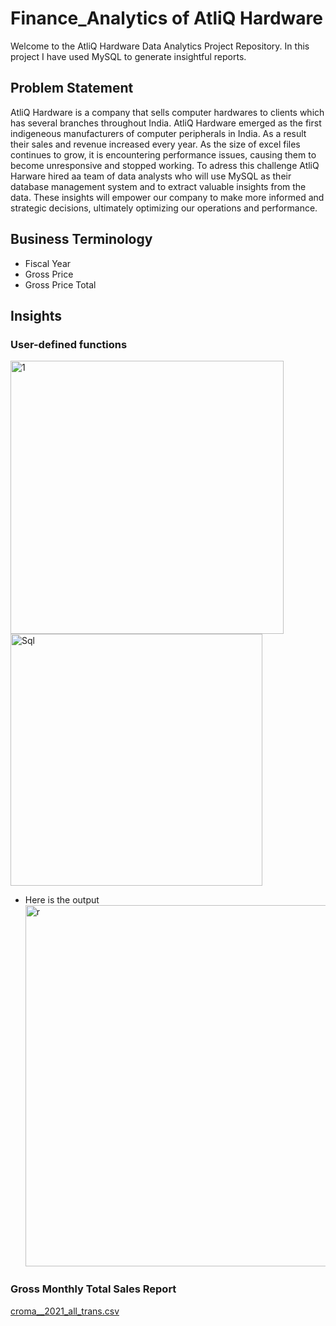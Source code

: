 # Finance_Analytics of AtliQ Hardware
Welcome to the AtliQ Hardware Data Analytics Project Repository. In this project I have used MySQL to generate insightful reports.

## Problem Statement
AtliQ Hardware is a company that sells computer hardwares to clients which has several branches throughout India. AtliQ Hardware emerged as the first indigeneous manufacturers of computer peripherals in India. As a result their sales and revenue increased every year. As the size of excel files continues to grow, it is encountering performance issues, causing them to become unresponsive and stopped working. To adress this challenge AtliQ Harware hired aa team of data analysts who will use MySQL as their database management system and to extract valuable insights from the data. These insights will empower our company to make more informed and strategic decisions, ultimately optimizing our operations and performance.

## Business Terminology
- Fiscal Year
- Gross Price
- Gross Price Total

## Insights

### User-defined functions


<img width="437" alt="1" src="https://github.com/anushkasingh2306/Finance_Analytics/assets/123302995/ac4331f8-3313-417a-89eb-8bd45e745ba5">




<img width="403" alt="Sql" src="https://github.com/anushkasingh2306/Finance_Analytics/assets/123302995/b4664184-ecd0-4656-bf77-4fec464308fa">


- Here is the output
  <img width="578" alt="r" src="https://github.com/anushkasingh2306/Finance_Analytics/assets/123302995/34628dab-d49c-4336-a155-bddea3e31b29">


### Gross Monthly Total Sales Report



[croma__2021_all_trans.csv](https://github.com/anushkasingh2306/Finance_Analytics/files/12878778/croma__2021_all_trans.csv)









